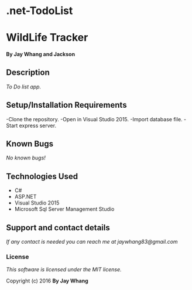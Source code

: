 # .net-TodoList
# WildLife Tracker

#### By Jay Whang and Jackson

## Description

_To Do list app._

## Setup/Installation Requirements
-Clone the repository.
-Open in Visual Studio 2015.
-Import database file.
-Start express server.

## Known Bugs
_No known bugs!_

## Technologies Used

- C#
- ASP.NET
- Visual Studio 2015
- Microsoft Sql Server Management Studio

## Support and contact details
_If any contact is needed you can reach me at jaywhang83@gmail.com_

### License

*This software is licensed under the MIT license.*

Copyright (c) 2016 **By Jay Whang**
